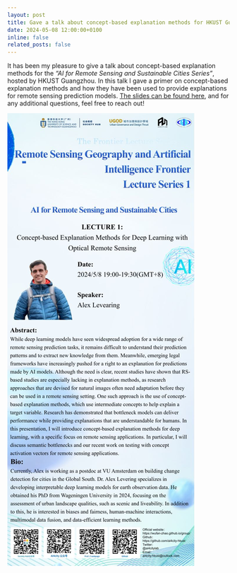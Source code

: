 ```yaml
---
layout: post
title: Gave a talk about concept-based explanation methods for HKUST Guangzhou
date: 2024-05-08 12:00:00+0100
inline: false
related_posts: false
---
```


It has been my pleasure to give a talk about concept-based explanation methods for the _“AI for Remote Sensing and Sustainable Cities Series”_, hosted by HKUST Guangzhou. In this talk I gave a primer on concept-based explanation methods and how they have been used to provide explanations for remote sensing prediction models. [The slides can be found here](https://drive.google.com/file/d/1mKuCe-jusSNjKZd2MvTo8Lxs7hG4VYQ_/view?usp=sharing), and for any additional questions, feel free to reach out!

<img src="/assets/img/news_imgs/hkust_talk.jpg" alt="Presentation poster" style="max-width: 100%;">